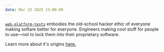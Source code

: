 ```yaml
---
date: Mar 23 2025 13:00:00
---
```

<a class="text-blue-500 underline" href="https://wpt.fyi/about">`web-platform-tests`</a> embodies the old-school hacker ethic of everyone making softare better for everyone. Engineers making cool stuff for people to use—not to lock them into their proprietary software.

Learn more about it's origins <a class="text-blue-500 underline" href="https://www.bocoup.com/blog/wpt-an-overview-and-history">here.</a> 
